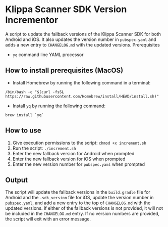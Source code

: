 # Klippa Scanner SDK Version Incrementor

A script to update the fallback versions of the Klippa Scanner SDK for both Android and iOS. It also updates the version number in `pubspec.yaml` and adds a new entry to `CHANGELOG.md` with the updated versions.
Prerequisites

- `yq` command line YAML processor

## How to install prerequisites (MacOS)

- Install Homebrew by running the following command in a terminal:

```
/bin/bash -c "$(curl -fsSL https://raw.githubusercontent.com/Homebrew/install/HEAD/install.sh)"
```

- Install `yq` by running the following command:
```
brew install `yq`
```

## How to use

1. Give execution permissions to the script: `chmod +x increment.sh`
2. Run the script: `./increment.sh`
3. Enter the new fallback version for Android when prompted
4. Enter the new fallback version for iOS when prompted
5. Enter the new version number for `pubspec.yaml` when prompted

## Output

The script will update the fallback versions in the `build.gradle` file for Android and the `.sdk_version` file for iOS, update the version number in `pubspec.yaml`, and add a new entry to the top of `CHANGELOG.md` with the updated versions. If either of the fallback versions is not provided, it will not be included in the `CHANGELOG.md` entry. If no version numbers are provided, the script will exit with an error message.